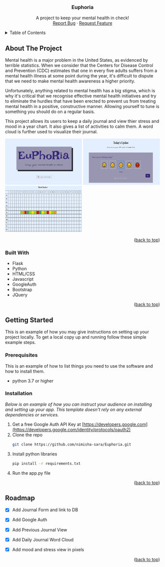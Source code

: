 <!-- PROJECT SHIELDS -->
<!--
*** I'm using markdown "reference style" links for readability.
*** Reference links are enclosed in brackets [ ] instead of parentheses ( ).
*** See the bottom of this document for the declaration of the reference variables
*** for contributors-url, forks-url, etc. This is an optional, concise syntax you may use.
*** https://www.markdownguide.org/basic-syntax/#reference-style-links
-->


<!-- PROJECT LOGO -->
<br />
<div align="center">

  <h3 align="center">Euphoria</h3>

  <p align="center">
    A project to keep your mental health in check!
    <br />
    <a href="https://github.com/nimisha-sara/Euphoria/issues">Report Bug</a>
    ·
    <a href="https://github.com/nimisha-sara/Euphoria/issues">Request Feature</a>
  </p>
</div>



<!-- TABLE OF CONTENTS -->
<details>
  <summary>Table of Contents</summary>
  <ol>
    <li>
      <a href="#about-the-project">About The Project</a>
      <ul>
        <li><a href="#built-with">Built With</a></li>
      </ul>
    </li>
    <li>
      <a href="#getting-started">Getting Started</a>
      <ul>
        <li><a href="#prerequisites">Prerequisites</a></li>
        <li><a href="#installation">Installation</a></li>
      </ul>
    </li>
<!--     <li><a href="#usage">Usage</a></li> -->
    <li><a href="#roadmap">Roadmap</a></li>
<!--     <li><a href="#contributing">Contributing</a></li> -->
<!--     <li><a href="#license">License</a></li> -->
<!--     <li><a href="#contact">Contact</a></li> -->
<!--     <li><a href="#acknowledgments">Acknowledgments</a></li> -->
  </ol>
</details>



<!-- ABOUT THE PROJECT -->
## About The Project

<!-- [![Product Name Screen Shot][product-screenshot]](https://example.com) -->

Mental health is a major problem in the United States, as evidenced by terrible statistics. When we consider that the Centers for Disease Control and Prevention (CDC) estimates that one in every five adults suffers from a mental health illness at some point during the year, it's difficult to dispute that we need to make mental health awareness a higher priority.

Unfortunately, anything related to mental health has a big stigma, which is why it's critical that we recognise effective mental health initiatives and try to eliminate the hurdles that have been erected to prevent us from treating mental health in a positive, constructive manner. Allowing yourself to tune is something you should do on a regular basis.

This project allows its users to keep a daily journal and view thier stress and mood in a year chart. It also gives a list of activities to calm them. A word cloud is further used to visualize their journal.

<img src="images/home.jpg" alt="Logo" width="250" height="150">
<img src="images/journal.jpg" alt="Logo" width="250" height="150">
<img src="images/tracker.jpg" alt="Logo" width="250" height="150">

<p align="right">(<a href="#top">back to top</a>)</p>



### Built With

* Flask
* Python
* HTML/CSS
* Javascript
* GoogleAuth
* Bootstrap
* JQuery

<p align="right">(<a href="#top">back to top</a>)</p>



<!-- GETTING STARTED -->
## Getting Started

This is an example of how you may give instructions on setting up your project locally.
To get a local copy up and running follow these simple example steps.

### Prerequisites

This is an example of how to list things you need to use the software and how to install them.
* python 3.7 or higher

### Installation

_Below is an example of how you can instruct your audience on installing and setting up your app. This template doesn't rely on any external dependencies or services._

1. Get a free Google Auth API Key at [https://developers.google.com](https://developers.google.com/identity/protocols/oauth2)
2. Clone the repo
   ```sh
   git clone https://github.com/nimisha-sara/Euphoria.git
   ```
3. Install python libraries
   ```sh
   pip install -r requirements.txt
   ```
4. Run the app.py file

<p align="right">(<a href="#top">back to top</a>)</p>


<!-- ROADMAP -->
## Roadmap

- [x] Add Journal Form and link to DB
- [x] Add Google Auth
- [x] Add Previous Journal View
- [x] Add Daily Journal Word Cloud
- [x] Add mood and stress view in pixels


<p align="right">(<a href="#top">back to top</a>)</p>
